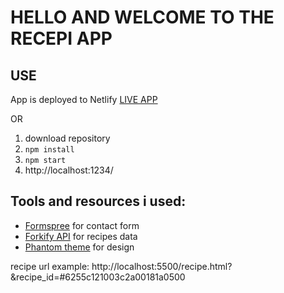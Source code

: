 # HELLO AND WELCOME TO THE RECEPI APP

## USE

App is deployed to Netlify
[LIVE APP](https://recipe-app-demo-bb.netlify.app/)

OR

1. download repository
2. `npm install`
3. `npm start`
4. http://localhost:1234/

## Tools and resources i used:

- [Formspree](https://formspree.io) for contact form
- [Forkify API](https://forkify-api.herokuapp.com/v2) for recipes data
- [Phantom theme](https://html5up.net/phantom) for design

recipe url example: http://localhost:5500/recipe.html?&recipe_id=#6255c121003c2a00181a0500
